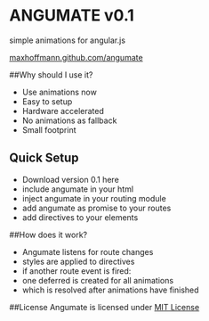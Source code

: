 ANGUMATE v0.1
========

simple animations for angular.js

[maxhoffmann.github.com/angumate](http://maxhoffmann.github.com/angumate)

##Why should I use it?
- Use animations now
- Easy to setup
- Hardware accelerated
- No animations as fallback
- Small footprint

## Quick Setup
- Download version 0.1 here
- include angumate in your html
- inject angumate in your routing module
- add angumate as promise to your routes
- add directives to your elements

##How does it work?
- Angumate listens for route changes
- styles are applied to directives
- if another route event is fired:
- one deferred is created for all animations
- which is resolved after animations have finished

##License
Angumate is licensed under [MIT License](http://opensource.org/licenses/MIT)
